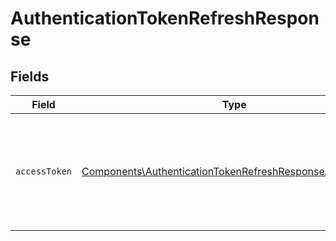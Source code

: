 # AuthenticationTokenRefreshResponse


## Fields

| Field                                                                                                                                | Type                                                                                                                                 | Required                                                                                                                             | Description                                                                                                                          |
| ------------------------------------------------------------------------------------------------------------------------------------ | ------------------------------------------------------------------------------------------------------------------------------------ | ------------------------------------------------------------------------------------------------------------------------------------ | ------------------------------------------------------------------------------------------------------------------------------------ |
| `accessToken`                                                                                                                        | [Components\AuthenticationTokenRefreshResponseAccessToken](../../Models/Components/AuthenticationTokenRefreshResponseAccessToken.md) | :heavy_check_mark:                                                                                                                   | Token dostępu, którego należy używać w wywołaniach chronionych zasobów API.                                                          |